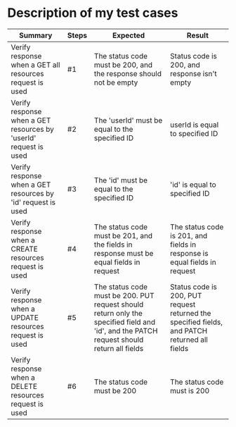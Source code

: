 # Description of my test cases

| Summary | Steps  | Expected  | Result  |
|---|---|---|---|
| Verify response when a GET all resources request is used  | #1  | The status code must be 200, and the response should not be empty | Status code is 200, and response isn't empty  |
| Verify response when a GET resources by 'userId' request is used  | #2  | The 'userId' must be equal to the specified ID| userId is equal to specified ID  | 
| Verify response when a GET resources by 'id' request is used  | #3  | The 'id' must be equal to the specified ID  | 'id' is equal to specified ID  |
| Verify response when a CREATE resources request is used | #4 | The status code must be 201, and the fields in response must be equal fields in request | The status code is 201, and fields in response is equal fields in request |
| Verify response when a UPDATE resources request is used | #5 | The status code must be 200. PUT request should return only the specified field and 'id', and the PATCH request should return all fields | Status code is 200, PUT request returned the specified fields, and PATCH returned all fields |
| Verify response when a DELETE resources request is used | #6 | The status code must be 200 | The status code must is 200 |
